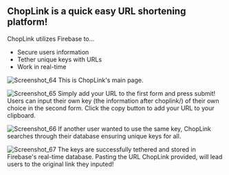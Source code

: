 ## ChopLink is a quick easy URL shortening platform!
ChopLink utilizes Firebase to...
- Secure users information
- Tether unique keys with URLs
- Work in real-time 

![Screenshot_64](https://github.com/JacobJungg/ChopLink/assets/124704749/72639d5b-1318-4741-bb2c-5756dcf56136)
This is ChopLink's main page.

![Screenshot_65](https://github.com/JacobJungg/ChopLink/assets/124704749/88ee0fe3-3ed4-469e-8ea6-67b981bfbb8e)
Simply add your URL to the first form and press submit!
Users can input their own key (the information after choplink/) of their own choice in the second form.
Click the copy button to add your URL to your clipboard.

![Screenshot_66](https://github.com/JacobJungg/ChopLink/assets/124704749/aa1f1cf3-8547-4ac8-a05b-4237b4fff842)
If another user wanted to use the same key, ChopLink searches through their database ensuring
unique keys for all.

![Screenshot_67](https://github.com/JacobJungg/ChopLink/assets/124704749/f08c78a6-7c54-4726-9ecd-16e4514813ea)
The keys are successfully tethered and stored in Firebase's real-time database. Pasting the URL ChopLink provided,
will lead users to the original link they inputed!
